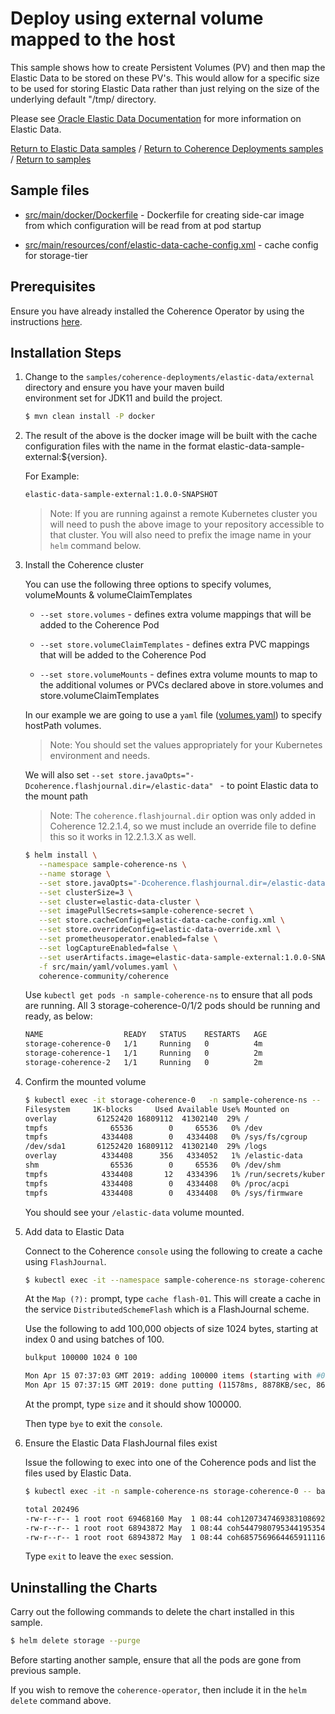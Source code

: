 # Deploy using external volume mapped to the host

This sample shows how to create Persistent Volumes (PV) and then map the Elastic Data 
to be stored on these PV's.  This would allow for a specific size to be used for storing Elastic Data
rather than just relying on the size of the underlying default "/tmp/ directory.

Please see [Oracle Elastic Data Documentation](https://docs.oracle.com/middleware/12213/coherence/COHDG/implementing-storage-and-backing-maps.htm#COHDG5496) 
for more information on Elastic Data.

[Return to Elastic Data samples](../) / [Return to Coherence Deployments samples](../../) / [Return to samples](../../../README.md#list-of-samples)

## Sample files

* [src/main/docker/Dockerfile](src/main/docker/Dockerfile) - Dockerfile for creating side-car image from which configuration
  will be read from at pod startup

* [src/main/resources/conf/elastic-data-cache-config.xml](src/main/resources/conf/elastic-data-cache-config.xml) - cache config for storage-tier

## Prerequisites

Ensure you have already installed the Coherence Operator by using the instructions [here](../../../README.md#install-the-coherence-operator).

## Installation Steps

1. Change to the `samples/coherence-deployments/elastic-data/external` directory and ensure you have your maven build     
   environment set for JDK11 and build the project.

   ```bash
   $ mvn clean install -P docker
   ```

1. The result of the above is the docker image will be built with the cache configuration files
   with the name in the format elastic-data-sample-external:${version}.

   For Example:

   ```bash
   elastic-data-sample-external:1.0.0-SNAPSHOT
   ```

   > Note: If you are running against a remote Kubernetes cluster you will need to
   > push the above image to your repository accessible to that cluster. You will also need to 
   > prefix the image name in your `helm` command below.
    
1. Install the Coherence cluster

   You can use the following three options to specify volumes, volumeMounts & volumeClaimTemplates
   
   * `--set store.volumes` - defines extra volume mappings that will be added to the Coherence Pod
   
   * `--set store.volumeClaimTemplates` - defines extra PVC mappings that will be added to the Coherence Pod
   
   * `--set store.volumeMounts` - defines extra volume mounts to map to the additional volumes or PVCs declared above
      in store.volumes and store.volumeClaimTemplates
   
   In our example we are going to use a `yaml` file ([volumes.yaml](src/main/yaml/volumes.yaml)) to specify
   hostPath volumes. 
   
   > Note: You should set the values appropriately for your Kubernetes environment and needs.
   
   We will also set `--set store.javaOpts="-Dcoherence.flashjournal.dir=/elastic-data" ` - to point Elastic data to the mount path
   
   > Note: The `coherence.flashjournal.dir` option was only added in Coherence 12.2.1.4, so we must include
   > an override file to define this so it works in 12.2.1.3.X as well. 
   
   ```bash
   $ helm install \
      --namespace sample-coherence-ns \
      --name storage \
      --set store.javaOpts="-Dcoherence.flashjournal.dir=/elastic-data" \
      --set clusterSize=3 \
      --set cluster=elastic-data-cluster \
      --set imagePullSecrets=sample-coherence-secret \
      --set store.cacheConfig=elastic-data-cache-config.xml \
      --set store.overrideConfig=elastic-data-override.xml \
      --set prometheusoperator.enabled=false \
      --set logCaptureEnabled=false \
      --set userArtifacts.image=elastic-data-sample-external:1.0.0-SNAPSHOT \
      -f src/main/yaml/volumes.yaml \
      coherence-community/coherence
   ```
   
   Use `kubectl get pods -n sample-coherence-ns` to ensure that all pods are running.
   All 3 storage-coherence-0/1/2 pods should be running and ready, as below:

   ```bash
   NAME                  READY   STATUS    RESTARTS   AGE
   storage-coherence-0   1/1     Running   0          4m
   storage-coherence-1   1/1     Running   0          2m   
   storage-coherence-2   1/1     Running   0          2m
   ```   
   
1. Confirm the mounted volume

   ```bash
   $ kubectl exec -it storage-coherence-0   -n sample-coherence-ns -- bash -c df
   Filesystem     1K-blocks     Used Available Use% Mounted on
   overlay         61252420 16809112  41302140  29% /
   tmpfs              65536        0     65536   0% /dev
   tmpfs            4334408        0   4334408   0% /sys/fs/cgroup
   /dev/sda1       61252420 16809112  41302140  29% /logs
   overlay          4334408      356   4334052   1% /elastic-data
   shm                65536        0     65536   0% /dev/shm
   tmpfs            4334408       12   4334396   1% /run/secrets/kubernetes.io/serviceaccount
   tmpfs            4334408        0   4334408   0% /proc/acpi
   tmpfs            4334408        0   4334408   0% /sys/firmware
   ```   
   
   You should see your `/elastic-data` volume mounted.
   
1. Add data to Elastic Data

   Connect to the Coherence `console` using the following to create a cache using `FlashJournal`.

   ```bash
   $ kubectl exec -it --namespace sample-coherence-ns storage-coherence-0 bash /scripts/startCoherence.sh console
   ```   
   
   At the `Map (?):` prompt, type `cache flash-01`.  This will create a cache in the service `DistributedSchemeFlash`
   which is a FlashJournal scheme.
   
   Use the following to add 100,000 objects of size 1024 bytes, starting at index 0 and using batches of 100.
   
   ```bash
   bulkput 100000 1024 0 100

   Mon Apr 15 07:37:03 GMT 2019: adding 100000 items (starting with #0) each 1024 bytes ...
   Mon Apr 15 07:37:15 GMT 2019: done putting (11578ms, 8878KB/sec, 8637 items/sec)
   ```
   
   At the prompt, type `size` and it should show 100000.
   
   Then type `bye` to exit the `console`.
   
1. Ensure the Elastic Data FlashJournal files exist 

   Issue the following to exec into one of the Coherence pods and list the files used by Elastic Data.
   
   ```bash
   $ kubectl exec -it -n sample-coherence-ns storage-coherence-0 -- bash -c 'ls -l /elastic-data'

   total 202496
   -rw-r--r-- 1 root root 69468160 May  1 08:44 coh1207347469383108692.tmp
   -rw-r--r-- 1 root root 68943872 May  1 08:44 coh5447980795344195354.tmp
   -rw-r--r-- 1 root root 68943872 May  1 08:44 coh6857569664465911116.tmp
   ```
  
   Type `exit` to leave the `exec` session.

## Uninstalling the Charts

Carry out the following commands to delete the chart installed in this sample.

```bash
$ helm delete storage --purge
```

Before starting another sample, ensure that all the pods are gone from previous sample.

If you wish to remove the `coherence-operator`, then include it in the `helm delete` command above.
